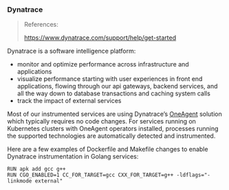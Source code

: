 ### Dynatrace

> References:
>
> https://www.dynatrace.com/support/help/get-started



Dynatrace is a software intelligence platform:

-  monitor and optimize performance across infrastructure and applications
- visualize performance starting with user experiences in front end applications, flowing through our api gateways, backend services, and all the way down to database transactions and caching system calls
- track the impact of external services



Most of our instrumented services are using Dynatrace’s [OneAgent](https://www.dynatrace.com/support/help/setup-and-configuration/dynatrace-oneagent) solution which typically requires no code changes. For services running on Kubernetes clusters with OneAgent operators installed, processes  running the supported technologies are automatically detected and  instrumented.

Here are a few examples of Dockerfile and Makefile changes to enable Dynatrace instrumentation in Golang services:

```
RUN apk add gcc g++
RUN CGO_ENABLED=1 CC_FOR_TARGET=gcc CXX_FOR_TARGET=g++ -ldflags="-linkmode external"
```